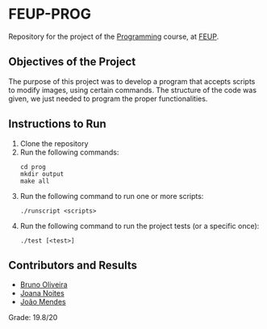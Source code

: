 # FEUP-PROG

Repository for the project of the [Programming](https://sigarra.up.pt/feup/en/ucurr_geral.ficha_uc_view?pv_ocorrencia_id=501671) course, at [FEUP](https://sigarra.up.pt/feup/en/WEB_PAGE.INICIAL).

## Objectives of the Project

The purpose of this project was to develop a program that accepts scripts to modify images, using certain commands. The structure of the code was given, we just needed to program the proper functionalities.

## Instructions to Run

1. Clone the repository
2. Run the following commands:
    ```
    cd prog
    mkdir output
    make all
    ```
3. Run the following command to run one or more scripts:
    ```
    ./runscript <scripts>
    ```
4. Run the following command to run the project tests (or a specific once):
    ```
    ./test [<test>]
    ```

## Contributors and Results

- [Bruno Oliveira](https://github.com/Process-ing)
- [Joana Noites](https://github.com/joanalune)
- [João Mendes](https://github.com/The-Memechanic)

Grade: 19.8/20